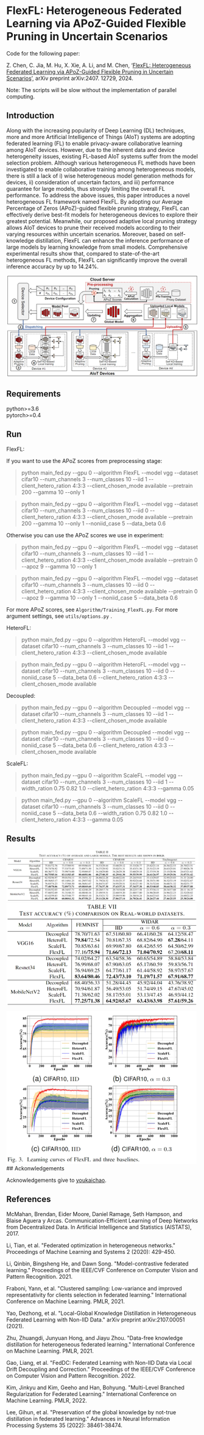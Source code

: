 # FlexFL: Heterogeneous Federated Learning via APoZ-Guided Flexible Pruning in Uncertain Scenarios

Code for the following paper:

Z. Chen, C. Jia, M. Hu, X. Xie, A. Li, and M. Chen, ‘[FlexFL: Heterogeneous Federated Learning via APoZ-Guided Flexible Pruning in Uncertain Scenarios](https://arxiv.org/abs/2407.12729)’, arXiv preprint arXiv:2407. 12729, 2024.

Note: The scripts will be slow without the implementation of parallel computing. 

## Introduction

Along with the increasing popularity of Deep Learning (DL) techniques, more and more Artificial Intelligence of Things (AIoT) systems are adopting federated learning (FL) to enable privacy-aware collaborative learning among AIoT devices. However, due to the inherent data and device heterogeneity issues, existing FL-based AIoT systems suffer from the model selection problem. Although various heterogeneous FL methods have been investigated to enable collaborative training among heterogeneous models, there is still a lack of i) wise heterogeneous model generation methods for devices, ii) consideration of uncertain factors, and iii) performance guarantee for large models, thus strongly limiting the overall FL performance. To address the above issues, this paper introduces a novel heterogeneous FL framework named FlexFL. By adopting our Average Percentage of Zeros (APoZ)-guided flexible pruning strategy, FlexFL can effectively derive best-fit models for heterogeneous devices to explore their greatest potential. Meanwhile, our proposed adaptive local pruning strategy allows AIoT devices to prune their received models according to their varying resources within uncertain scenarios. Moreover, based on self-knowledge distillation, FlexFL can enhance the inference performance of large models by learning knowledge from small models. Comprehensive experimental results show that, compared to state-of-the-art heterogeneous FL methods, FlexFL can significantly improve the overall inference accuracy by up to 14.24%.

![image](Fig/img.png)

## Requirements

python>=3.6  
pytorch>=0.4

## Run

FlexFL:

If you want to use the APoZ scores from preprocessing stage:

> python main_fed.py --gpu 0 --algorithm FlexFL --model vgg --dataset cifar10 --num_channels 3 --num_classes 10 --iid 1 --client_hetero_ration 4:3:3 --client_chosen_mode available --pretrain 200 --gamma 10 --only 1

> python main_fed.py --gpu 0 --algorithm FlexFL --model vgg --dataset cifar10 --num_channels 3 --num_classes 10 --iid 0 --client_hetero_ration 4:3:3 --client_chosen_mode available --pretrain 200 --gamma 10 --only 1 --noniid_case 5 --data_beta 0.6

Otherwise you can use the APoZ scores we use in experiment:

>python main_fed.py --gpu 0 --algorithm FlexFL --model vgg --dataset cifar10 --num_channels 3 --num_classes 10 --iid 1 --client_hetero_ration 4:3:3 --client_chosen_mode available --pretrain 0 --apoz 9 --gamma 10 --only 1

>python main_fed.py --gpu 0 --algorithm FlexFL --model vgg --dataset cifar10 --num_channels 3 --num_classes 10 --iid 0 --client_hetero_ration 4:3:3 --client_chosen_mode available --pretrain 0 --apoz 9 --gamma 10 --only 1 --noniid_case 5 --data_beta 0.6

For more APoZ scores, see `Algorithm/Training_FlexFL.py`. For more argument settings, see `utils/options.py` .

HeteroFL:

> python main_fed.py --gpu 0 --algorithm HeteroFL --model vgg --dataset cifar10 --num_channels 3 --num_classes 10 --iid 1 --client_hetero_ration 4:3:3 --client_chosen_mode available

> python main_fed.py --gpu 0 --algorithm HeteroFL --model vgg --dataset cifar10 --num_channels 3 --num_classes 10 --iid 0 --noniid_case 5 --data_beta 0.6 --client_hetero_ration 4:3:3 --client_chosen_mode available

Decoupled:
> python main_fed.py --gpu 0 --algorithm Decoupled --model vgg --dataset cifar10 --num_channels 3 --num_classes 10 --iid 1 --client_hetero_ration 4:3:3 --client_chosen_mode available

> python main_fed.py --gpu 0 --algorithm Decoupled --model vgg --dataset cifar10 --num_channels 3 --num_classes 10 --iid 0 --noniid_case 5 --data_beta 0.6 --client_hetero_ration 4:3:3 --client_chosen_mode available

ScaleFL:

>python main_fed.py --gpu 0 --algorithm ScaleFL --model vgg --dataset cifar10 --num_channels 3 --num_classes 10 --iid 1 --width_ration 0.75 0.82 1.0 --client_hetero_ration 4:3:3 --gamma 0.05 

> python main_fed.py --gpu 0 --algorithm ScaleFL --model vgg --dataset cifar10 --num_channels 3 --num_classes 10 --iid 0 --noniid_case 5 --data_beta 0.6 --width_ration 0.75 0.82 1.0 --client_hetero_ration 4:3:3 --gamma 0.05

## Results
![image](Fig/PixPin_2024-07-21_05-22-56.jpg)
<img src="Fig/PixPin_2024-07-21_05-23-25.jpg" width="500px">

<img src="Fig/PixPin_2024-07-21_05-23-10.jpg" width="500px">
## Ackonwledgements

Acknowledgements give to [youkaichao](https://github.com/youkaichao).

## References
McMahan, Brendan, Eider Moore, Daniel Ramage, Seth Hampson, and Blaise Aguera y Arcas. Communication-Efficient Learning of Deep Networks from Decentralized Data. In Artificial Intelligence and Statistics (AISTATS), 2017.


Li, Tian, et al. "Federated optimization in heterogeneous networks." Proceedings of Machine Learning and Systems 2 (2020): 429-450.


Li, Qinbin, Bingsheng He, and Dawn Song. "Model-contrastive federated learning." Proceedings of the IEEE/CVF Conference on Computer Vision and Pattern Recognition. 2021.

Fraboni, Yann, et al. "Clustered sampling: Low-variance and improved representativity for clients selection in federated learning." International Conference on Machine Learning. PMLR, 2021.

Yao, Dezhong, et al. "Local-Global Knowledge Distillation in Heterogeneous Federated Learning with Non-IID Data." arXiv preprint arXiv:2107.00051 (2021).

Zhu, Zhuangdi, Junyuan Hong, and Jiayu Zhou. "Data-free knowledge distillation for heterogeneous federated learning." International Conference on Machine Learning. PMLR, 2021.

Gao, Liang, et al. "FedDC: Federated Learning with Non-IID Data via Local Drift Decoupling and Correction." Proceedings of the IEEE/CVF Conference on Computer Vision and Pattern Recognition. 2022.

Kim, Jinkyu and Kim, Geeho and Han, Bohyung. "Multi-Level Branched Regularization for Federated Learning." International Conference on Machine Learning. PMLR, 2022.

Lee, Gihun, et al. "Preservation of the global knowledge by not-true distillation in federated learning." Advances in Neural Information Processing Systems 35 (2022): 38461-38474.
